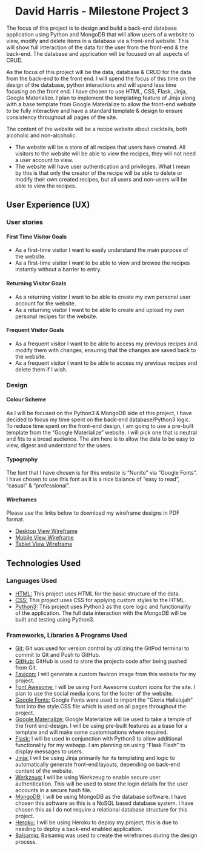 <h1 align="center">David Harris - Milestone Project 3</h1>

The focus of this project is to design and build a back-end database application using Python and MongoDB that will allow users of a website to view, modify and delete items in a database via a front-end website. This will show full interaction of the data for the user from the front-end & the back-end. The database and application will be focused on all aspects of CRUD.

As the focus of this project will be the data, database & CRUD for the data from the back-end to the front end. I will spend the focus of this time on the design of the database, python interactions and will spend less time focusing on the front end. I have chosen to use HTML, CSS, Flask, Jinja, Google Materialize. I plan to implement the templating feature of Jinja along with a base template from Google Materialize to allow the front-end website to be fully interactive and have a standard template & design to ensure consistency throughout all pages of the site.

The content of the website will be a recipe website about cocktails, both alcoholic and non-alcoholic.
- The website will be a store of all recipes that users have created. All visitors to the website will be able to view the recipes, they will not need a user account to view.
- The website will have user authentication and privileges. What I mean by this is that only the creator of the recipe will be able to delete or modify their own created recipes, but all users and non-users will be able to view the recipes.

## User Experience (UX)

### User stories

#### First Time Visitor Goals
- As a first-time visitor I want to easily understand the main purpose of the website.
- As a first-time visitor I want to be able to view and browse the recipes instantly without a barrier to entry.

 #### Returning Visitor Goals
- As a returning visitor I want to be able to create my own personal user account for the website.
- As a returning visitor I want to be able to create and upload my own personal recipes for the website.

#### Frequent Visitor Goals
- As a frequent visitor I want to be able to access my previous recipes and modify them with changes, ensuring that the changes are saved back to the website.
- As a frequent visitor I want to be able to access my previous recipes and delete them if I wish.

### Design

#### Colour Scheme
As I will be focused on the Python3 & MongoDB side of this project, I have decided to focus my time spent on the back-end database/Python3 logic. To reduce time spent on the front-end design, I am going to use a pre-built template from the “Google Materialize” website. I will pick one that is neutral and fits to a broad audience. The aim here is to allow the data to be easy to view, digest and understand for the users.

#### Typography
The font that I have chosen is for this website is “Nunito” via “Google Fonts”. I have chosen to use this font as it is a nice balance of “easy to read”, “casual” & “professional”.

#### Wireframes
Please use the links below to download my wireframe designs in PDF format.
- [Desktop View Wireframe](assets/wireframes/wireframe-desktop-view.pdf)
- [Mobile View Wireframe](assets/wireframes/wireframe-mobile-view.pdf)
- [Tablet View Wireframe](assets/wireframes/wireframe-tablet-view.pdf)

## Technologies Used

### Languages Used
- [HTML:](https://en.wikipedia.org/wiki/HTML) This project uses HTML for the basic structure of the data.
- [CSS:](https://en.wikipedia.org/wiki/Cascading_Style_Sheets) This project uses CSS for applying custom styles to the HTML.
- [Python3:](https://en.wikipedia.org/wiki/Python_(programming_language)) This project uses Python3 as the core logic and functionality of the application. The full data interaction with the MongoDB will be built and testing using Python3.

### Frameworks, Libraries & Programs Used
- [Git:](https://git-scm.com/) Git was used for version control by utilizing the GitPod terminal to commit to Git and Push to GitHub.
- [GitHub:](https://github.com/) GitHub is used to store the projects code after being pushed from Git.
- [Favicon:](https://favicon.io/favicon-generator/) I will generate a custom favicon image from this website for my project.
- [Font Awesome:](https://fontawesome.com/) I will be using Font Awesome custom icons for the site. I plan to use the social media icons for the footer of the website.
- [Google Fonts:](https://fonts.google.com/) Google Fonts were used to import the "Gloria Hallelujah" font into the style.CSS file which is used on all pages throughout the project.
- [Google Materialize:](https://en.wikipedia.org/wiki/Material_Design) Google Materialize will be used to take a temple of the front end-design. I will be using pre-built features as a base for a template and will make some customisations where required.
- [Flask:](https://en.wikipedia.org/wiki/Flask_(web_framework)) I will be used in conjunction with Python3 to allow additional functionality for my webapp. I am planning on using “Flask Flash” to display messages to users.
- [Jinja:](https://en.wikipedia.org/wiki/Jinja_(template_engine)) I will be using Jinja primarily for its templating and logic to automatically generate front-end layouts, depending on back-end content of the website.
- [Werkzeug:](https://en.wikipedia.org/wiki/Flask_(web_framework)#Werkzeug) I will be using Werkzeug to enable secure user authentication. This will be used to store the login details for the user accounts in a secure hash file.
- [MongoDB:](https://en.wikipedia.org/wiki/MongoDB) I will be using MongoDB as the database software. I have chosen this software as this is a NoSQL based database system. I have chosen this as I do not require a relational database structure for this project.
- [Heroku:](https://en.wikipedia.org/wiki/Heroku) I will be using Heroku to deploy my project, this is due to needing to deploy a back-end enabled application.
- [Balsamiq:](https://balsamiq.com/) Balsamiq was used to create the wireframes during the design process.